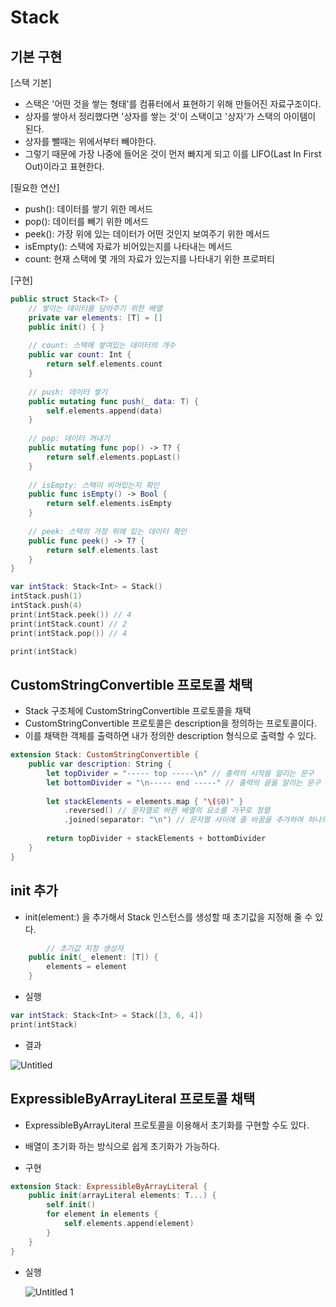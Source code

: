 # Stack

## 기본 구현

[스택 기본]

- 스택은 '어떤 것을 쌓는 형태'를 컴퓨터에서 표현하기 위해 만들어진 자료구조이다.
- 상자를 쌓아서 정리했다면 '상자를 쌓는 것'이 스택이고 '상자'가 스택의 아이템이 된다.
- 상자를 뺄때는 위에서부터 빼야한다.
- 그렇기 때문에 가장 나중에 들어온 것이 먼저 빠지게 되고 이를 LIFO(Last In First Out)이라고 표현한다.

[필요한 연산]

- push(): 데이터를 쌓기 위한 메서드
- pop(): 데이터를 빼기 위한 메서드
- peek(): 가장 위에 있는 데이터가 어떤 것인지 보여주기 위한 메서드
- isEmpty(): 스택에 자료가 비어있는지를 나타내는 메서드
- count: 현재 스택에 몇 개의 자료가 있는지를 나타내기 위한 프로퍼티

[구현]

```swift
public struct Stack<T> {
    // 쌓이는 데이터를 담아주기 위한 배열
    private var elements: [T] = []
    public init() { }
    
    // count: 스택에 쌓여있는 데이터의 개수
    public var count: Int {
        return self.elements.count
    }
    
    // push: 데이터 쌓기
    public mutating func push(_ data: T) {
        self.elements.append(data)
    }
    
    // pop: 데이터 꺼내기
    public mutating func pop() -> T? {
        return self.elements.popLast()
    }
    
    // isEmpty: 스택이 비어있는지 확인
    public func isEmpty() -> Bool {
        return self.elements.isEmpty
    }
    
    // peek: 스택의 가장 위에 있는 데이터 확인
    public func peek() -> T? {
        return self.elements.last
    }
}

var intStack: Stack<Int> = Stack()
intStack.push(1)
intStack.push(4)
print(intStack.peek()) // 4
print(intStack.count) // 2
print(intStack.pop()) // 4

print(intStack)
```

## CustomStringConvertible 프로토콜 채택

- Stack 구조체에 CustomStringConvertible 프로토콜을 채택
- CustomStringConvertible 프로토콜은 description을 정의하는 프로토콜이다.
- 이를 채택한 객체를 출력하면 내가 정의한 description 형식으로 출력할 수 있다.

```swift
extension Stack: CustomStringConvertible {
    public var description: String {
        let topDivider = "----- top -----\n" // 출력의 시작을 알리는 문구
        let bottomDivider = "\n----- end -----" // 출력의 끝을 알리는 문구
        
        let stackElements = elements.map { "\($0)" }
            .reversed() // 문자열로 바뀐 배열의 요소를 거꾸로 정렬
            .joined(separator: "\n") // 문자열 사이에 줄 바꿈을 추가하여 하나의 String으로 변환
        
        return topDivider + stackElements + bottomDivider
    }
}
```

## init 추가

- init(element:) 을 추가해서 Stack 인스턴스를 생성할 때 초기값을 지정해 줄 수 있다.

```swift
		// 초기값 지정 생성자
    public init(_ element: [T]) {
        elements = element
    }
```

- 실행

```swift
var intStack: Stack<Int> = Stack([3, 6, 4])
print(intStack)
```

- 결과

![Untitled](https://user-images.githubusercontent.com/91004864/135453411-4a09049f-5e61-4021-b5e9-fa81d8d8fe45.png)

## ExpressibleByArrayLiteral 프로토콜 채택

- ExpressibleByArrayLiteral 프로토콜을 이용해서 초기화를 구현할 수도 있다.
- 배열이 초기화 하는 방식으로 쉽게 초기화가 가능하다.

- 구현

```swift
extension Stack: ExpressibleByArrayLiteral {
    public init(arrayLiteral elements: T...) {
        self.init()
        for element in elements {
            self.elements.append(element)
        }
    }
}
```

- 실행
  
    ![Untitled 1](https://user-images.githubusercontent.com/91004864/135453336-c4142c19-7346-478d-ae0b-a10c1969fe63.png)

